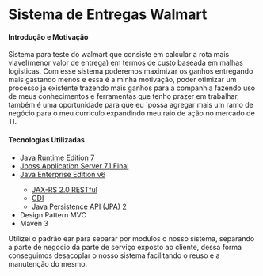 <h1>Sistema de Entregas Walmart</h1>
<h4>Introdução e Motivação</h4>
<p>Sistema para teste do walmart que consiste em calcular a rota mais viavel(menor valor de entrega) em termos de custo baseada em malhas logisticas. Com esse sistema poderemos maximizar os ganhos entregando mais gastando menos e essa é a minha motivação, poder otimizar um processo ja existente trazendo mais ganhos para a companhia fazendo uso de meus conhecimentos e ferramentas que tenho prazer em trabalhar, também é uma oportunidade para que eu ´possa agregar mais um ramo de negócio para o meu curriculo expandindo meu raio de ação no mercado de TI.</p>

<h4>Tecnologias Utilizadas</h4>
<ul>
<li><a href="http://www.oracle.com/technetwork/java/javase/downloads/index.html?ssSourceSiteId=otnjp">Java Runtime Edition 7</a></li>
<li><a href="https://docs.jboss.org/author/display/AS71/Documentation">Jboss Application Server 7.1 Final</a></li>

<li><a href="http://www.oracle.com/technetwork/java/javaee/tech/javaee6technologies-1955512.html">Java Enterprise Edition v6</a></li>
	<ul>
		<li><a href="https://jax-rs-spec.java.net/">JAX-RS 2.0 RESTful</a></li>
		<li><a href="http://docs.oracle.com/javaee/6/tutorial/doc/giwhl.html">CDI</a></li>
		<li><a href="http://www.oracle.com/technetwork/java/javaee/tech/persistence-jsp-140049.html">Java Persistence API (JPA) 2</a></li>
	</ul>
<li>Design Pattern MVC</li>
<li>Maven 3</li>
</ul>
Utilizei o padrão ear para separar por modulos o nosso sistema, separando a parte de negocio da parte de serviço exposto ao cliente, dessa forma conseguimos desacoplar o nosso sistema facilitando o reuso e a manutenção do mesmo.

